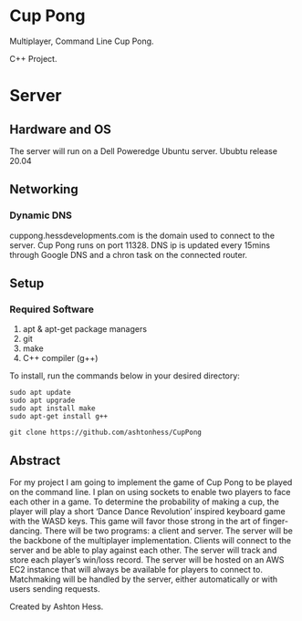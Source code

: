 # Cup Pong
Multiplayer, Command Line Cup Pong.

C++ Project.

# Server
## Hardware and OS
The server will run on a Dell Poweredge Ubuntu server. 
Ububtu release 20.04
## Networking
### Dynamic DNS
cuppong.hessdevelopments.com is the domain used to connect to the server.
Cup Pong runs on port 11328. DNS ip is updated every 15mins through Google DNS and a chron task on the connected router.
## Setup
### Required Software
1. apt & apt-get package managers
2. git
3. make
4. C++ compiler (g++)

To install, run the commands below in your desired directory:
```
sudo apt update
sudo apt upgrade
sudo apt install make
sudo apt-get install g++

git clone https://github.com/ashtonhess/CupPong
```

## Abstract
For my project I am going to implement the game of Cup Pong to be played on the command line. I plan on using sockets to enable two players to face each other in a game. To determine the probability of making a cup, the player will play a short ‘Dance Dance Revolution’ inspired keyboard game with the WASD keys. This game will favor those strong in the art of finger-dancing. There will be two programs: a client and server. The server will be the backbone of the multiplayer implementation. Clients will connect to the server and be able to play against each other. The server will track and store each player’s win/loss record. The server will be hosted on an AWS EC2 instance that will always be available for players to connect to. Matchmaking will be handled by the server, either automatically or with users sending requests. 


Created by Ashton Hess.
